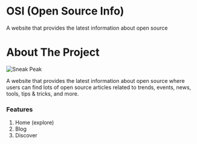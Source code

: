 # OSI (Open Source Info)
A website that provides the latest information about open source

# About The Project
![Sneak Peak](/assets/images/Sreenshot.png "OSI")

A website that provides the latest information about open source where users can find lots of open source articles related to trends, events, news, tools, tips & tricks, and more.

### Features
1. Home (explore)
2. Blog
3. Discover

